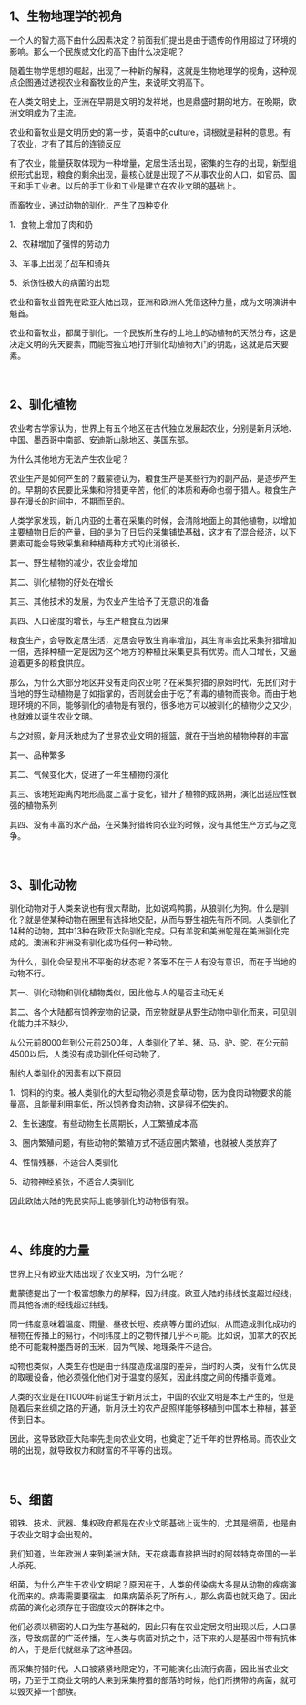 <h2>1、生物地理学的视角</h2><p>一个人的智力高下由什么因素决定？前面我们提出是由于遗传的作用超过了环境的影响。那么一个民族或文化的高下由什么决定呢？</p><p>随着生物学思想的崛起，出现了一种新的解释，这就是生物地理学的视角，这种观点企图通过透视农业和畜牧业的产生，来说明文明高下。</p><p>在人类文明史上，亚洲在早期是文明的发祥地，也是鼎盛时期的地方。在晚期，欧洲文明成为了主流。</p><p>农业和畜牧业是文明历史的第一步，英语中的culture，词根就是耕种的意思。有了农业，才有了其后的连锁反应</p><p>有了农业，能量获取体现为一种增量，定居生活出现，密集的生存的出现，新型组织形式出现，粮食的剩余出现，最核心就是出现了不从事农业的人口，如官员、国王和手工业者。以后的手工业和工业是建立在农业文明的基础上。</p><p>而畜牧业，通过动物的驯化，产生了四种变化</p><p>1、食物上增加了肉和奶</p><p>2、农耕增加了强悍的劳动力</p><p>3、军事上出现了战车和骑兵</p><p>5、杀伤性极大的病菌的出现</p><p>农业和畜牧业首先在欧亚大陆出现，亚洲和欧洲人凭借这种力量，成为文明演讲中魁首。</p><p>农业和畜牧业，都属于驯化。一个民族所生存的土地上的动植物的天然分布，这是决定文明的先天要素，而能否独立地打开驯化动植物大门的钥匙，这就是后天要素。</p><p><br></p><h2>2、驯化植物</h2><p>农业考古学家认为，世界上有五个地区在古代独立发展起农业，分别是新月沃地、中国、墨西哥中南部、安迪斯山脉地区、美国东部。</p><p>为什么其他地方无法产生农业呢？</p><p>农业生产是如何产生的？戴蒙德认为，粮食生产是某些行为的副产品，是逐步产生的。早期的农民要比采集和狩猎更辛苦，他们的体质和寿命也弱于猎人。粮食生产是在漫长的时间中，不期而至的。</p><p>人类学家发现，新几内亚的土著在采集的时候，会清除地面上的其他植物，以增加主要植物日后的产量，目的是为了日后的采集铺垫基础，这才有了混合经济，以下要素可能会导致采集和种植两种方式的此消彼长，</p><p>其一、野生植物的减少，农业会增加</p><p>其二、驯化植物的好处在增长</p><p>其三、其他技术的发展，为农业产生给予了无意识的准备</p><p>其四、人口密度的增长，与生产粮食互为因果</p><p>粮食生产，会导致定居生活，定居会导致生育率增加，其生育率会比采集狩猎增加一倍，选择种植一定是因为这个地方的种植比采集更具有优势。而人口增长，又逼迫着更多的粮食供应。</p><p>那么，为什么大部分地区并没有走向农业呢？在采集狩猎的原始时代，先民们对于当地的野生动植物是了如指掌的，否则就会由于吃了有毒的植物而丧命。而由于地理环境的不同，能够驯化的植物是有限的，很多地方可以被驯化的植物少之又少，也就难以诞生农业文明。</p><p>与之对照，新月沃地成为了世界农业文明的摇篮，就在于当地的植物种群的丰富</p><p>其一、品种繁多</p><p>其二、气候变化大，促进了一年生植物的演化</p><p>其三、该地短距离内地形高度上富于变化，错开了植物的成熟期，演化出适应性很强的植物系列</p><p>其四、没有丰富的水产品，在采集狩猎转向农业的时候，没有其他生产方式与之竞争。</p><p><br></p><h2>3、驯化动物</h2><p>驯化动物对于人类来说也有很大帮助，比如说鸡鸭鹅，从狼驯化为狗。什么是驯化？就是使某种动物在圈里有选择地交配，从而与野生祖先有所不同。人类驯化了14种的动物，其中13种在欧亚大陆驯化完成。只有羊驼和美洲鸵是在美洲驯化完成的。澳洲和非洲没有驯化成功任何一种动物。</p><p>为什么，驯化会呈现出不平衡的状态呢？答案不在于人有没有意识，而在于当地的动物不行。</p><p>其一、驯化动物和驯化植物类似，因此他与人的是否主动无关</p><p>其二、各个大陆都有饲养宠物的记录，而宠物就是从野生动物中驯化而来，可见驯化能力并不缺少。</p><p>从公元前8000年到公元前2500年，人类驯化了羊、猪、马、驴、驼，在公元前4500以后，人类没有成功驯化任何动物了。</p><p>制约人类驯化的因素有以下原因</p><p>1、饲料的约束。被人类驯化的大型动物必须是食草动物，因为食肉动物要求的能量高，且能量利用率低，所以饲养食肉动物，这是得不偿失的。</p><p>2、生长速度。有些动物生长周期长，人工繁殖成本高</p><p>3、圈内繁殖问题，有些动物的繁殖方式不适应圈内繁殖，也就被人类放弃了</p><p>4、性情残暴，不适合人类驯化</p><p>5、动物神经紧张，不适合人类驯化</p><p>因此欧陆大陆的先民实际上能够驯化的动物很有限。</p><p><br></p><h2>4、纬度的力量</h2><p>世界上只有欧亚大陆出现了农业文明，为什么呢？</p><p>戴蒙德提出了一个极富想象力的解释，因为纬度。欧亚大陆的纬线长度超过经线，而其他各洲的经线超过纬线。</p><p>同一纬度意味着温度、雨量、昼夜长短、疾病等方面的近似，从而造成驯化成功的植物在传播上的易行，不同纬度上的之物传播几乎不可能。比如说，加拿大的农民绝不可能栽种墨西哥的玉米，因为气候、地理条件不适合。</p><p>动物也类似，人类生存也是由于纬度造成温度的差异，当时的人类，没有什么优良的取暖设备，他必须强化他们对于温度的感知，因此纬度之间的传播毕竟难。</p><p>人类的农业是在11000年前诞生于新月沃土，中国的农业文明是本土产生的，但是随着后来丝绸之路的开通，新月沃土的农产品照样能够移植到中国本土种植，甚至传到日本。</p><p>因此，这导致欧亚大陆率先走向农业文明，也奠定了近千年的世界格局。而农业文明的出现，就导致权力和财富的不平等的出现。</p><p><br></p><h2>5、细菌</h2><p>钢铁、技术、武器、集权政府都是在农业文明基础上诞生的，尤其是细菌，也是由于农业文明才会出现的。</p><p>我们知道，当年欧洲人来到美洲大陆，天花病毒直接把当时的阿兹特克帝国的一半人杀死。</p><p>细菌，为什么产生于农业文明呢？原因在于，人类的传染病大多是从动物的疾病演化而来的。病毒需要要宿主，如果病菌杀死了所有人，那么病菌也就灭绝了。因此病菌的演化必须存在于密度较大的群体之中。</p><p>他们必须以稠密的人口为生存基础的，因此只有在农业定居文明出现以后，人口暴涨，导致病菌的广泛传播，在人类与病菌对抗之中，活下来的人是基因中带有抗体的人，于是后代就继承了这种基因。</p><p>而采集狩猎时代，人口被紧紧地限定的，不可能演化出流行病菌，因此当农业文明，乃至于工商业文明的人来到采集狩猎的部落的时候，他们所携带的病菌，就可以毁灭掉一个部族。</p><p></p>